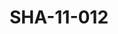 ---
pid: SHA-11-012
title: SHA-11-012
language: en
original_label: 
rights: Sharhabil Ahmed
location_of_original: Sharhabil Ahmed
photographer_or_studio: 
scanned_from: photograph 15.9 by 20.3
_date: '1966'
location: Ethiopia, Addis Ababa
description: Harambe band performance
additional_notes: 
permission_display: 'yes'
on_server: 'no'
on_website: 'no'
permalink: /photopages/en/SHA-11-012
layout: photo-page
---
